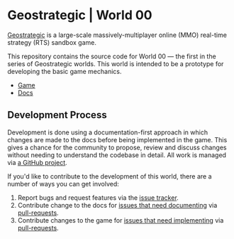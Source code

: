 # Geostrategic | World 00

[Geostrategic](https://geostrategic.particlesystem.com) is a large-scale
massively-multiplayer online (MMO) real-time strategy (RTS) sandbox game.

This repository contains the source code for World 00 — the first in the series
of Geostrategic worlds. This world is intended to be a prototype for developing
the basic game mechanics.

- [Game](https://game.w00.geostrategic.particlesystem.com/)
- [Docs](https://docs.w00.geostrategic.particlesystem.com/)

## Development Process

Development is done using a documentation-first approach in which changes are
made to the docs before being implemented in the game. This gives a chance for
the community to propose, review and discuss changes without needing to
understand the codebase in detail. All work is managed via [a GitHub
project](https://github.com/users/haydn/projects/1).

If you'd like to contribute to the development of this world, there are a number
of ways you can get involved:

1. Report bugs and request features via the [issue
   tracker](https://github.com/haydn/geostrategic-w00/issues).
2. Contribute change to the docs for [issues that need
   documenting](https://github.com/users/haydn/projects/1/views/2) via
   [pull-requests](https://github.com/haydn/geostrategic-w00/pulls).
3. Contribute changes to the game for [issues that need
   implementing](https://github.com/users/haydn/projects/1/views/3) via
   [pull-requests](https://github.com/haydn/geostrategic-w00/pulls).
